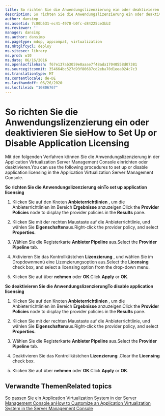 ```yaml
---
title: So richten Sie die Anwendungslizenzierung ein oder deaktivieren Sie sie
description: So richten Sie die Anwendungslizenzierung ein oder deaktivieren Sie sie
author: dansimp
ms.assetid: 7c00b531-ec41-4970-b0fc-d84225ce3bb2
ms.reviewer: ''
manager: dansimp
ms.author: dansimp
ms.pagetype: mdop, appcompat, virtualization
ms.mktglfcycl: deploy
ms.sitesec: library
ms.prod: w10
ms.date: 06/16/2016
ms.openlocfilehash: f67e137ab3059e8aaae7f48ada17040558d07381
ms.sourcegitcommit: 354664bc527d93f80687cd2eba70d1eea024c7c3
ms.translationtype: MT
ms.contentlocale: de-DE
ms.lasthandoff: 06/26/2020
ms.locfileid: "10806767"
---
```

# <span data-ttu-id="e9bd1-103">So richten Sie die Anwendungslizenzierung ein oder deaktivieren Sie sie</span><span class="sxs-lookup"><span data-stu-id="e9bd1-103">How to Set Up or Disable Application Licensing</span></span>


<span data-ttu-id="e9bd1-104">Mit den folgenden Verfahren können Sie die Anwendungslizenzierung in der Application Virtualization Server Management Console einrichten oder deaktivieren.</span><span class="sxs-lookup"><span data-stu-id="e9bd1-104">You can use the following procedures to set up or disable application licensing in the Application Virtualization Server Management Console.</span></span>

**<span data-ttu-id="e9bd1-105">So richten Sie die Anwendungslizenzierung ein</span><span class="sxs-lookup"><span data-stu-id="e9bd1-105">To set up application licensing</span></span>**

1.  <span data-ttu-id="e9bd1-106">Klicken Sie auf den Knoten **Anbieterrichtlinien** , um die Anbieterrichtlinien im Bereich **Ergebnisse** anzuzeigen.</span><span class="sxs-lookup"><span data-stu-id="e9bd1-106">Click the **Provider Policies** node to display the provider policies in the **Results** pane.</span></span>

2.  <span data-ttu-id="e9bd1-107">Klicken Sie mit der rechten Maustaste auf die Anbieterrichtlinie, und wählen Sie **Eigenschaften**aus.</span><span class="sxs-lookup"><span data-stu-id="e9bd1-107">Right-click the provider policy, and select **Properties**.</span></span>

3.  <span data-ttu-id="e9bd1-108">Wählen Sie die Registerkarte **Anbieter Pipeline** aus.</span><span class="sxs-lookup"><span data-stu-id="e9bd1-108">Select the **Provider Pipeline** tab.</span></span>

4.  <span data-ttu-id="e9bd1-109">Aktivieren Sie das Kontrollkästchen **Lizenzierung** , und wählen Sie im Dropdownmenü eine Lizenzierungsoption aus.</span><span class="sxs-lookup"><span data-stu-id="e9bd1-109">Select the **Licensing** check box, and select a licensing option from the drop-down menu.</span></span>

5.  <span data-ttu-id="e9bd1-110">Klicken Sie auf über **nehmen** oder **OK**.</span><span class="sxs-lookup"><span data-stu-id="e9bd1-110">Click **Apply** or **OK**.</span></span>

**<span data-ttu-id="e9bd1-111">So deaktivieren Sie die Anwendungslizenzierung</span><span class="sxs-lookup"><span data-stu-id="e9bd1-111">To disable application licensing</span></span>**

1.  <span data-ttu-id="e9bd1-112">Klicken Sie auf den Knoten **Anbieterrichtlinien** , um die Anbieterrichtlinien im Bereich **Ergebnisse** anzuzeigen.</span><span class="sxs-lookup"><span data-stu-id="e9bd1-112">Click the **Provider Policies** node to display the provider policies in the **Results** pane.</span></span>

2.  <span data-ttu-id="e9bd1-113">Klicken Sie mit der rechten Maustaste auf die Anbieterrichtlinie, und wählen Sie **Eigenschaften**aus.</span><span class="sxs-lookup"><span data-stu-id="e9bd1-113">Right-click the provider policy, and select **Properties**.</span></span>

3.  <span data-ttu-id="e9bd1-114">Wählen Sie die Registerkarte **Anbieter Pipeline** aus.</span><span class="sxs-lookup"><span data-stu-id="e9bd1-114">Select the **Provider Pipeline** tab.</span></span>

4.  <span data-ttu-id="e9bd1-115">Deaktivieren Sie das Kontrollkästchen **Lizenzierung** .</span><span class="sxs-lookup"><span data-stu-id="e9bd1-115">Clear the **Licensing** check box.</span></span>

5.  <span data-ttu-id="e9bd1-116">Klicken Sie auf über **nehmen** oder **OK**.</span><span class="sxs-lookup"><span data-stu-id="e9bd1-116">Click **Apply** or **OK**.</span></span>

## <span data-ttu-id="e9bd1-117">Verwandte Themen</span><span class="sxs-lookup"><span data-stu-id="e9bd1-117">Related topics</span></span>


[<span data-ttu-id="e9bd1-118">So passen Sie ein Application Virtualization System in der Server Management Console an</span><span class="sxs-lookup"><span data-stu-id="e9bd1-118">How to Customize an Application Virtualization System in the Server Management Console</span></span>](how-to-customize-an-application-virtualization-system-in-the-server-management-console.md)

 

 





